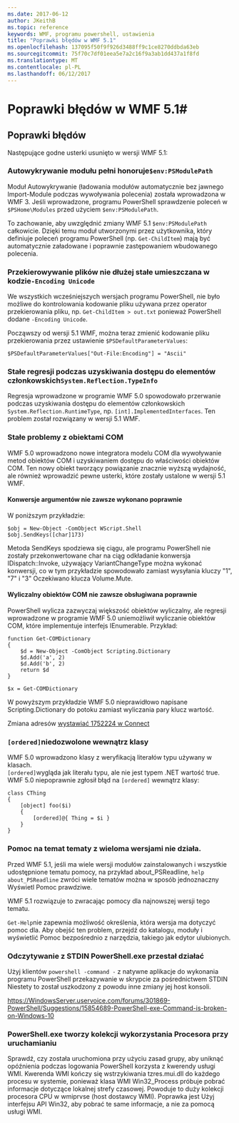 ```yaml
---
ms.date: 2017-06-12
author: JKeithB
ms.topic: reference
keywords: WMF, programu powershell, ustawienia
title: "Poprawki błędów w WMF 5.1"
ms.openlocfilehash: 137095f50f9f926d3488ff9c1ce8270ddbda63eb
ms.sourcegitcommit: 75f70c7df01eea5e7a2c16f9a3ab1dd437a1f8fd
ms.translationtype: MT
ms.contentlocale: pl-PL
ms.lasthandoff: 06/12/2017
---
```

# <a name="bug-fixes-in-wmf-51"></a>Poprawki błędów w WMF 5.1#

## <a name="bug-fixes"></a>Poprawki błędów ##

Następujące godne usterki usunięto w wersji WMF 5.1:

### <a name="module-auto-discovery-fully-honors-envpsmodulepath"></a>Autowykrywanie modułu pełni honoruje`$env:PSModulePath` ###

Moduł Autowykrywanie (ładowania modułów automatycznie bez jawnego Import-Module podczas wywoływania polecenia) została wprowadzona w WMF 3. Jeśli wprowadzone, programu PowerShell sprawdzenie poleceń w `$PSHome\Modules` przed użyciem `$env:PSModulePath`.

To zachowanie, aby uwzględnić zmiany WMF 5.1 `$env:PSModulePath` całkowicie. Dzięki temu moduł utworzonymi przez użytkownika, który definiuje poleceń programu PowerShell (np. `Get-ChildItem`) mają być automatycznie załadowane i poprawnie zastępowaniem wbudowanego polecenia.

### <a name="file-redirection-no-longer-hard-codes--encoding-unicode"></a>Przekierowywanie plików nie dłużej stałe umieszczana w kodzie`-Encoding Unicode` ###

We wszystkich wcześniejszych wersjach programu PowerShell, nie było możliwe do kontrolowania kodowanie pliku używana przez operator przekierowania pliku, np. `Get-ChildItem > out.txt` ponieważ PowerShell dodane `-Encoding Unicode`.

Począwszy od wersji 5.1 WMF, można teraz zmienić kodowanie pliku przekierowania przez ustawienie `$PSDefaultParameterValues`:

```
$PSDefaultParameterValues["Out-File:Encoding"] = "Ascii"
```

### <a name="fixed-a-regression-in-accessing-members-of-systemreflectiontypeinfo"></a>Stałe regresji podczas uzyskiwania dostępu do elementów członkowskich`System.Reflection.TypeInfo` ###

Regresja wprowadzone w programie WMF 5.0 spowodowało przerwanie podczas uzyskiwania dostępu do elementów członkowskich `System.Reflection.RuntimeType`, np. `[int].ImplementedInterfaces`.
Ten problem został rozwiązany w wersji 5.1 WMF.


### <a name="fixed-some-issues-with-com-objects"></a>Stałe problemy z obiektami COM ###

WMF 5.0 wprowadzono nowe integratora modelu COM dla wywoływanie metod obiektów COM i uzyskiwaniem dostępu do właściwości obiektów COM. Ten nowy obiekt tworzący powiązanie znacznie wyższą wydajność, ale również wprowadzić pewne usterki, które zostały ustalone w wersji 5.1 WMF.

#### <a name="argument-conversions-were-not-always-performed-correctly"></a>Konwersje argumentów nie zawsze wykonano poprawnie ####

W poniższym przykładzie:

```
$obj = New-Object -ComObject WScript.Shell
$obj.SendKeys([char]173)
```

Metoda SendKeys spodziewa się ciągu, ale programu PowerShell nie zostały przekonwertowane char na ciąg odkładanie konwersja IDispatch::Invoke, używający VariantChangeType można wykonać konwersji, co w tym przykładzie spowodowało zamiast wysyłania kluczy "1", "7" i "3" Oczekiwano klucza Volume.Mute.

#### <a name="enumerable-com-objects-not-always-handled-correctly"></a>Wyliczalny obiektów COM nie zawsze obsługiwana poprawnie ####

PowerShell wylicza zazwyczaj większość obiektów wyliczalny, ale regresji wprowadzone w programie WMF 5.0 uniemożliwił wyliczanie obiektów COM, które implementuje interfejs IEnumerable.  Przykład:

```
function Get-COMDictionary
{
    $d = New-Object -ComObject Scripting.Dictionary
    $d.Add('a', 2)
    $d.Add('b', 2)
    return $d
}

$x = Get-COMDictionary
```

W powyższym przykładzie WMF 5.0 nieprawidłowo napisane Scripting.Dictionary do potoku zamiast wyliczania pary klucz wartość.

Zmiana adresów [wystawiać 1752224 w Connect](https://connect.microsoft.com/PowerShell/feedback/details/1752224)

### <a name="ordered-was-not-allowed-inside-classes"></a>`[ordered]`niedozwolone wewnątrz klasy ###

WMF 5.0 wprowadzono klasy z weryfikacją literałów typu używany w klasach.  
`[ordered]`wygląda jak literału typu, ale nie jest typem .NET wartość true. WMF 5.0 niepoprawnie zgłosił błąd na `[ordered]` wewnątrz klasy:

```
class CThing
{
    [object] foo($i)
    {
        [ordered]@{ Thing = $i }
    }
}
```


### <a name="help-on-about-topics-with-multiple-versions-does-not-work"></a>Pomoc na temat tematy z wieloma wersjami nie działa. ###

Przed WMF 5.1, jeśli ma wiele wersji modułów zainstalowanych i wszystkie udostępnione tematu pomocy, na przykład about_PSReadline, `help about_PSReadline` zwróci wiele tematów można w sposób jednoznaczny Wyświetl Pomoc prawdziwe.

WMF 5.1 rozwiązuje to zwracając pomocy dla najnowszej wersji tego tematu.

`Get-Help`nie zapewnia możliwość określenia, która wersja ma dotyczyć pomoc dla. Aby obejść ten problem, przejdź do katalogu, moduły i wyświetlić Pomoc bezpośrednio z narzędzia, takiego jak edytor ulubionych. 

### <a name="powershellexe-reading-from-stdin-stopped-working"></a>Odczytywanie z STDIN PowerShell.exe przestał działać

Użyj klientów `powershell -command -` z natywne aplikacje do wykonania programu PowerShell przekazywanie w skrypcie za pośrednictwem STDIN Niestety to został uszkodzony z powodu inne zmiany jej host konsoli.

https://WindowsServer.uservoice.com/forums/301869-PowerShell/Suggestions/15854689-PowerShell-exe-Command-is-broken-on-Windows-10

### <a name="powershellexe-creates-spike-in-cpu-usage-on-startup"></a>PowerShell.exe tworzy kolekcji wykorzystania Procesora przy uruchamianiu

Sprawdź, czy została uruchomiona przy użyciu zasad grupy, aby uniknąć opóźnienia podczas logowania PowerShell korzysta z kwerendy usługi WMI.
Kwerenda WMI kończy się wstrzykiwania tzres.mui.dll do każdego procesu w systemie, ponieważ klasa WMI Win32_Process próbuje pobrać informacje dotyczące lokalnej strefy czasowej.
Powoduje to duży kolekcji procesora CPU w wmiprvse (host dostawcy WMI).
Poprawka jest Użyj interfejsu API Win32, aby pobrać te same informacje, a nie za pomocą usługi WMI.

